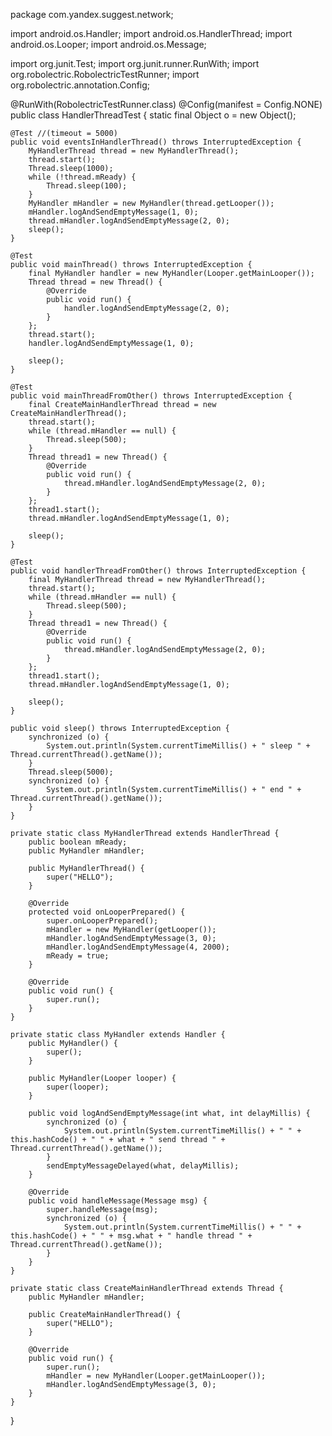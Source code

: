 package com.yandex.suggest.network;

import android.os.Handler;
import android.os.HandlerThread;
import android.os.Looper;
import android.os.Message;

import org.junit.Test;
import org.junit.runner.RunWith;
import org.robolectric.RobolectricTestRunner;
import org.robolectric.annotation.Config;

@RunWith(RobolectricTestRunner.class)
@Config(manifest = Config.NONE)
public class HandlerThreadTest {
    static final Object o = new Object();

    @Test //(timeout = 5000)
    public void eventsInHandlerThread() throws InterruptedException {
        MyHandlerThread thread = new MyHandlerThread();
        thread.start();
        Thread.sleep(1000);
        while (!thread.mReady) {
            Thread.sleep(100);
        }
        MyHandler mHandler = new MyHandler(thread.getLooper());
        mHandler.logAndSendEmptyMessage(1, 0);
        thread.mHandler.logAndSendEmptyMessage(2, 0);
        sleep();
    }

    @Test
    public void mainThread() throws InterruptedException {
        final MyHandler handler = new MyHandler(Looper.getMainLooper());
        Thread thread = new Thread() {
            @Override
            public void run() {
                handler.logAndSendEmptyMessage(2, 0);
            }
        };
        thread.start();
        handler.logAndSendEmptyMessage(1, 0);

        sleep();
    }

    @Test
    public void mainThreadFromOther() throws InterruptedException {
        final CreateMainHandlerThread thread = new CreateMainHandlerThread();
        thread.start();
        while (thread.mHandler == null) {
            Thread.sleep(500);
        }
        Thread thread1 = new Thread() {
            @Override
            public void run() {
                thread.mHandler.logAndSendEmptyMessage(2, 0);
            }
        };
        thread1.start();
        thread.mHandler.logAndSendEmptyMessage(1, 0);

        sleep();
    }

    @Test
    public void handlerThreadFromOther() throws InterruptedException {
        final MyHandlerThread thread = new MyHandlerThread();
        thread.start();
        while (thread.mHandler == null) {
            Thread.sleep(500);
        }
        Thread thread1 = new Thread() {
            @Override
            public void run() {
                thread.mHandler.logAndSendEmptyMessage(2, 0);
            }
        };
        thread1.start();
        thread.mHandler.logAndSendEmptyMessage(1, 0);

        sleep();
    }

    public void sleep() throws InterruptedException {
        synchronized (o) {
            System.out.println(System.currentTimeMillis() + " sleep " + Thread.currentThread().getName());
        }
        Thread.sleep(5000);
        synchronized (o) {
            System.out.println(System.currentTimeMillis() + " end " + Thread.currentThread().getName());
        }
    }

    private static class MyHandlerThread extends HandlerThread {
        public boolean mReady;
        public MyHandler mHandler;

        public MyHandlerThread() {
            super("HELLO");
        }

        @Override
        protected void onLooperPrepared() {
            super.onLooperPrepared();
            mHandler = new MyHandler(getLooper());
            mHandler.logAndSendEmptyMessage(3, 0);
            mHandler.logAndSendEmptyMessage(4, 2000);
            mReady = true;
        }

        @Override
        public void run() {
            super.run();
        }
    }

    private static class MyHandler extends Handler {
        public MyHandler() {
            super();
        }

        public MyHandler(Looper looper) {
            super(looper);
        }

        public void logAndSendEmptyMessage(int what, int delayMillis) {
            synchronized (o) {
                System.out.println(System.currentTimeMillis() + " " + this.hashCode() + " " + what + " send thread " + Thread.currentThread().getName());
            }
            sendEmptyMessageDelayed(what, delayMillis);
        }

        @Override
        public void handleMessage(Message msg) {
            super.handleMessage(msg);
            synchronized (o) {
                System.out.println(System.currentTimeMillis() + " " + this.hashCode() + " " + msg.what + " handle thread " + Thread.currentThread().getName());
            }
        }
    }

    private static class CreateMainHandlerThread extends Thread {
        public MyHandler mHandler;

        public CreateMainHandlerThread() {
            super("HELLO");
        }

        @Override
        public void run() {
            super.run();
            mHandler = new MyHandler(Looper.getMainLooper());
            mHandler.logAndSendEmptyMessage(3, 0);
        }
    }
}
